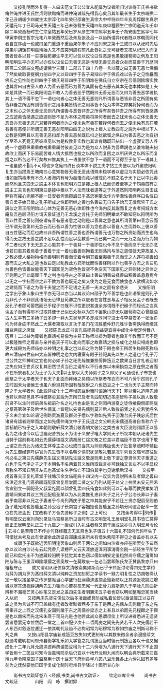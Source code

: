 <!-- { "loadSidebar": true } -->
　　又按孔明而外复得一人曰宋范文正公公宜从祀屡为议者所归讨论得王氏祎书欲脩仲淹并进王氏世贞则欲黜脩而进仲淹诚哉先得我心矣且其年最长生于太宗端拱二年己丑胡瑗少四嵗生太宗淳化四年癸巳邵雍生真宗大中祥符四年辛亥周惇頥生真宗天禧元年丁巳司马光生天禧三年己未张载生天禧四年庚申程颢生仁宗明道元年壬申頥二年癸酉杨时生仁宗皇祐五年癸巳罗从彦生神宗熈寜五年壬子胡安国生熈寜七年甲寅李侗生哲宗元祐八年癸酉然后及朱及张及吕一以齿所谓异代者既以序朝而同代者自宜序齿一也或曰圣门重道不重齿果尔朱子不应列宋之第十三或曰以从祀时先后序果尔胡瑗在明嘉靖始入又不应突列周程前凡此皆礼之无可疑者又按从祀已入而复罢者皆各以其一实事独荀卿生平无可以仅以议论曰性恶是也愚敢援荀卿之例及王阳明阳明生平亦无可以亦仅以议论曰无善无恶是也辩无善无恶者众矣而莫善于万歴间顾髙二公顾端文宪成谓佛学三藏十二部五千四十八卷一言以蔽之曰无善无恶七佛偈了然矣故取要提纲力剖四字又以辩四字于告子易辩四字于佛氏难以告子之见性麤而佛氏之见性防也辩四字于佛氏易辩四字于阳明难在佛氏自立空宗在吾儒则隂壊实教也其言曰自古圣人教人为善去恶而已为善为其固有也去恶去其本无也本体如是工夫如是其致一而已矣阳明岂不教人为善去恶乎然既曰无善无恶而又曰为善去恶学者执其上一语不得不忽下一语也何者心之体无善无恶则凡所谓善与恶皆非吾之所固有矣皆非吾之所固有则皆情识之用事矣皆情识之用事皆不免为本体之障矣将择何者而为之末也心之体无善无恶则凡所谓善与恶皆非吾之所得有矣皆非吾之所得有则皆感遇之应迹矣皆感遇之应迹则皆不足为本体之障矣将择何者而去之犹未也心之体无善无恶吾亦无善无恶己耳若择何者而为之便未免有善在若择何者而去之便未免有恶在若有善有恶便非所谓无善无恶矣阳明曰四无之説为上根人立教四有之説为中根以下人立教是阳明且以无善无恶扫却为善去恶矣既已扫之犹欲留之纵曰为善去恶之功自初学至圣人究竟无尽彼直见以为是权教非实教也其谁肯聴既已拈出一个虚寂又恐人养成一个虚寂纵重重教戒重重属付彼直见以为是为众人説非为吾辈説也又谁肯聴夫何故欣上而厌下乐易而苦难人情大抵然也投之以所欣而复困之以所厌畀之以所乐而复撄之以所苦必不行矣故曰惟其执上一语虽欲不忽下一语而不可得至于忽下一语其上一语虽欲不而不可得也罗念庵曰终日谈本体不説工夫才拈工夫便以为外道使阳明复生亦当攒眉王塘南曰心意知物皆无善无恶此语殊未稳学者以虚见为实悟必依凭此语如服鸩毒未有不杀人者海内有号为超悟而竟以破戒负不韪之名于天下正以中此毒而然也且夫四无之説主本体言也阳明方曰是接上根人法而识者至等之于鸩毒四有之説主工夫言也阳明第曰是接中根以下人法而昧者遂等之于外道然则阳明再生目击兹弊将有摧心扼腕不能一日安者何但攒眉已乎髙忠宪攀龙作方学渐性善绎序曰名性曰善自孟子始吾徴之孔子所成之性即所继之善也名善曰无自告子始吾无徴焉竺干氏之説似之至王阳明始以心体为无善无恶心体即性也今海内反其説而复之古者挏城方本庵及吾邑顾泾阳方谓天泉证道乃王龙溪之言托于先师阳明攀龙不敢知窃以阳明所为善非性善之善何则彼谓有善有恶者意之动则是以善属之意也其所谓善第曰善念云而已所谓无善第曰无念云而已吾以善为性彼以善为念也吾以善自人生而静以上彼以善自五性感动而后也故曰非吾所谓性善之善也吾所谓善元也万物之所资始而资生也乌得而无之故无善之説不足以乱性而足以乱教善一而已矣一之而一元万之而万行为物不二者也天下无无念之心患其不一于善耳一于善即性也今不念于善而念于无无亦念也若曰患其着焉着于善着于无一着也着善则拘着无则荡拘与荡之患倍蓰无算故圣人之教必使人格物物格而善明则有善而无着今惧其着至夷善于恶而无之人遂将视善如恶而去之大乱之道也故曰足以乱教此方君所忧而性善绎所以作也善乎方君之言曰见为善色色皆善故能善天下国家见为空色色皆空不免空天下国家见之异则体之异体之异则用之异此毫厘千里之判也呜呼古之圣贤曰止善曰明善曰择善曰积善盖恳恳焉今以无之一字扫而空之非不教为善也既无之矣又使为之是无食而使食也人欲横流如水之建瓴而下语之为善千夫隄之而不足语之无善一夫决之而有余悲夫
　　又按阳明之学出于象山象山生平亦无可以亦当以其议论曰顔子为不善学是也此语果是则孔子为非孔子不非则此语殆无忌惮且荀卿之所以疵者在言性恶与孟子相反反孟子者既去反孔子者顾可晏然而已乎程子曰既不识性更説甚道余亦谓既不识顔子而轻诋之岂真读孟子而有得耶不过取其便于己似已处标以为宗不罢象山亦无以服荀卿之心曾戱语古人生平有三多扬子云多却一莽大夫吴草庐多却咸淳间举进士与李易安多一张汝舟均为终身疵不然此二大儒者第取以言功于圣门在汉胜董仲舒元胜许鲁斋孰得而撤其爼豆两庑之席哉
　　又按陈氏龙正书言孔庙祀典损益更宜得中成化中增定佾舞八笾豆十二以益为尊者也嘉靖初易像为主易王称师以损为尊者也像非华教而王号不足以极隆惟师之尊直与亲并虽天子可以北向而事之故嘉靖之损与成化之益实相成也即更大成殿为先师庙亦以神明之礼事之岂以庙之称为替于殿也帝王所居生称殿死称庙故曰清庙曰世庙曰太庙皆神明之也大内寝室有殿子孙祀其先以生人之道也今孔子万世公共之师神明之宜也何必如子孙之祀先哉惟兼损佾舞笾豆之数果当日言礼者迎附之失应如王世贞议复其旧然世贞当日之请所以不行者亦以未阐损益之原在祭之者而不在所祭者礼父为士子为大夫以士祭以大夫师弟子之义即父子可通也孔子布衣也而祭之于太学者天子也天子北面而拜飨之矣顾以所祭者布衣而不可八佾乎然则孔子生时固未为诸侯王也虽六佾岂其所固有哉故佾之八也笾豆之十二也为天子主祭而特隆之于太学者也【此説非成化十二年增笾豆佾舞时诏通行天下】非以帝礼追隆先师也若以帝郡邑且不得概祭矣其説为吾所已及者言四配切近圣座皆称子盖以后人致敬前贤不以生时师前弟名祖前孙名之礼拘也由是言之则闵冉游夏之徒侍飨殿侧即两庑之羣髙第弟子及后世名儒其上皆冠以先贤先儒则莫非后人致敬前贤之礼矣若犹呼名于义未合宜如论语记例路贡游夏及群弟子悉以字称如先贤子羽澹台氏子贱宓氏后世诸贤有諡者则举而加之如先儒仲淹文中子王氏退之文公韩氏宋儒道髙者自昔称六子崇祯朝已特子之入本朝则敬轩薛文清公敬斋胡文敬公之类古者大臣没则锡諡正以易名为之讳也今以后世庙祀昔贤反不为讳于义安乎唯大学则天子所视本朝从祀诸先生当特于諡前称名如云先儒薛瑄諡文清胡居仁諡文敬之位盖以君临臣不宜字也用下敬上谓之贵贵此为诸先生体尊主之心也或曰当其为师则弗臣也天子批答章疏时呼辅臣为先生御经筵呼讲官为先生皆不以名朝夕供职犹见敬礼若是况乎列食文庙号跻往哲何必名之第曰先儒薛先生諡文清胡先生諡文敬是则用上敬下谓之尊贤体天子重道之心也于先代字之子之于本朝名不名两着其义惟所取裁言亦可録独又言左不以字显权且称名不知丘明非左氏也髙堂生名字偕亡不知伯其字也见谢承后汉书
　　又按甲戌首春交王复礼草堂于钱塘示余文庙祀典十四议内一议实为吾説所未及者録之畧曰宋洪迈言孔门髙弟顔既配享曾复居堂而二贤之父乃列从祀子处父上神灵未安元熊禾言宜别立一祠祀圣父叔梁纥而以顔曾孔孟四氏侑食如此则可以示有尊而教民孝矣明嘉靖间果如其议三贤迁配启圣某以为从此类推孔忠非夫子之兄子乎公冶长非以子妻者乎南容非以兄之子妻者乎今尚列两庑子思之神其能安乎不若迁三贤亦配启圣则伯鱼子蔑兄弟也皆启圣之孙公冶子长南宫子容姻娅也皆启圣之孙壻分同谊合配享一堂位在先贤孟氏【宜改称子方合先贤称子之例】之上可也
　　又按余考得牛列传有明堂议云案刘向别录及马宫蔡邕所见当时有古文明堂礼王居明堂礼其书皆亡莫得而正王居明堂礼正三十九篇之一康成引入礼注者蔡又前于康成故亦引入明堂月令论云书亡是至隋已不传亦何怪经籍志无其目也朱子谓五十六篇礼不知何代何年失了可惜犹未考及此有曾谓余此疏证自郑康成来所未有惜朱紫阳不得见之者盖亦有以夫
　　或谓予子既欲近罢阳明逺罢象山则居于两公之间如白沙者亦应在所罢矣予曰然亦以议论白沙诗有云起凭香几读楞严又云天涯放逐浑闲事消得金刚一部经生平所学固已和盘托出不为遮藏较阳明予犹觉其本色窃以儒如胡安定虽粗然尚守儒之藩篱如陆与陈与王虽深却隂壊儒之壸奥故一在莫敢废一在必当罢即陈氏龙正賛昌黎亦只曰粗粗守正
　　或又谓明从祀仅存文清敬斋矣如斯而已乎予曰近讨论得四先生学约为薛为胡为罗为髙曰薛文清以纯粹之资加刻厉之学读书一録力明复性之防胡敬斋认定一敬以接圣学之传罗整庵当心学盛行狂澜鼎沸逺摘金谿新防以正其源近攻姚江增城以塞其流视薛胡两先生力钜而心苦矣髙忠宪一代正骨力肩斯道凡于学脉几防曲折辨析不漏毫芒灵心妙笔又足发之盖四先生者羽翼宋五子者也窃以明如整庵忠宪当续入从祀
　　又按两庑先贤先儒位次后多凌躐或具防或私着论皆以亟请厘正以妥在庙之灵为言诚不可已盖縁有迁者改者黜者西多于东于是西之先儒左氏则躐于东之先贤秦非之上西之汉儒孔安国则躐于东之周儒谷梁赤之上甚且以弟而先兄程頥之于颢是也以南宋而先北宋朱熹于司马光是也他若此尚众愚谓须俟上所议进者悉进无遗贤罢者悉罢无幸位然后一堂之上首四配少次十二哲两庑之间先先贤若干人次先儒若干人东西对叙逐位逓迁一依其朝代及齿不必拘昭常为昭穆常为穆如宗庙之制斯可称不刋之典
　　又按山阳县学庙新成笾豆放失如式更制有以其数来徴余者余漫据续文献通考载明初司府州县衞学礼乐如太学答之礼谓笾豆当时循元制笾豆各以十也又据成化十二年九月允周洪谟再疏请笾豆增为十二六佾增为八通行天下通行天下不止国学皆用十二笾豆可知今当嘉靖防杀后仍宜以十杨开沅用九闻而以明会典所载来曰嘉靖九年令南京国子监祭用十笾十豆天下府州县学八笾八豆乐舞各止六佾礼固有差等矣为之怃然要他日国学复成化制时府州县学降以十固所甘心尔










　　尚书古文疏证卷八
<经部,书类,尚书古文疏证>
　　钦定四库全书
　　尚书古文疏证　　　　山阳　阎　咏　撰附録
